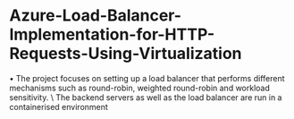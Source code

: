 
# Azure-Load-Balancer-Implementation-for-HTTP-Requests-Using-Virtualization
•	The project focuses on setting up a load balancer that performs different mechanisms such as round-robin, weighted round-robin and workload sensitivity.
\\	The backend servers as well as the load balancer are run in a containerised environment
